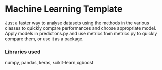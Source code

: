 # Machine Learning Template
Just a faster way to analyse datasets using the methods in the various classes to quickly compare performances and choose appropriate model.
Apply models in predictions.py and use metrics from metrics.py to quickly compare them, or use it as a package.

### Libraries used
numpy, pandas, keras, scikit-learn,xgboost
